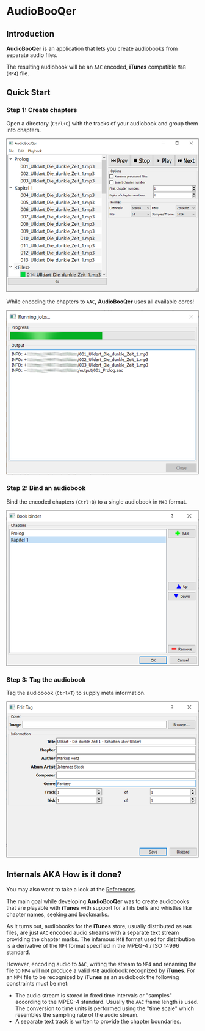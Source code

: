 # AudioBooQer

## Introduction

**AudioBooQer** is an application that lets you create audiobooks from separate audio files.

The resulting audiobook will be an `AAC` encoded, **iTunes** compatible `M4B` (`MP4`) file.

## Quick Start

### Step 1: Create chapters

Open a directory (`Ctrl+O`) with the tracks of your audiobook and group them into chapters.

![Step 1](AudioBooQer/docs/QuickStart/step1.png)

While encoding the chapters to `AAC`, **AudioBooQer** uses all available cores!

![Step 1 - Encoding](AudioBooQer/docs/QuickStart/step1_encoding.png)

### Step 2: Bind an audiobook

Bind the encoded chapters (`Ctrl+B`) to a single audiobook in `M4B` format.

![Step 2](AudioBooQer/docs/QuickStart/step2.png)

### Step 3: Tag the audiobook

Tag the audiobook (`Ctrl+T`) to supply meta information.

![Step 3](AudioBooQer/docs/QuickStart/step3.png)

## Internals AKA How is it done?

You may also want to take a look at the [References](AudioBooQer/docs/References.md).

The main goal while developing **AudioBooQer** was to create audiobooks that are playable with **iTunes**
with support for all its bells and whistles like chapter names, seeking and bookmarks.

As it turns out, audiobooks for the **iTunes** store, usually distributed as `M4B` files,
are just `AAC` encoded audio streams with a separate text stream providing the chapter marks.
The infamous `M4B` format used for distribution is a derivative of the `MP4` format
specified in the MPEG-4 / ISO 14996 standard.

However, encoding audio to `AAC`, writing the stream to `MP4` and
renaming the file to `MP4` will not produce a valid `M4B` audiobook recognized by **iTunes**.
For an `MP4` file to be recognized by **iTunes** as an audiobook the following constraints must be met:

- The audio stream is stored in fixed time intervals or "samples" according to the MPEG-4 standard.
  Usually the `AAC` frame length is used.
  The conversion to time units is performed using the "time scale" which resembles the sampling rate of the audio stream.
- A separate text track is written to provide the chapter boundaries.
